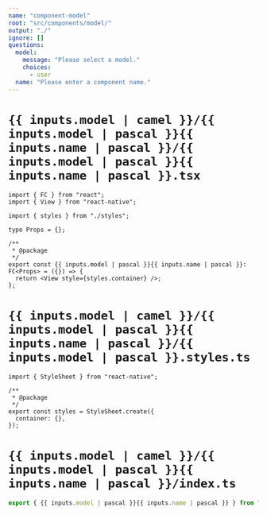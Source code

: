```yaml
---
name: "component-model"
root: "src/components/model/"
output: "./"
ignore: []
questions:
  model:
    message: "Please select a model."
    choices:
      - user
  name: "Please enter a component name."
---
```


# `{{ inputs.model | camel }}/{{ inputs.model | pascal }}{{ inputs.name | pascal }}/{{ inputs.model | pascal }}{{ inputs.name | pascal }}.tsx`

```tsx
import { FC } from "react";
import { View } from "react-native";

import { styles } from "./styles";

type Props = {};

/**
 * @package
 */
export const {{ inputs.model | pascal }}{{ inputs.name | pascal }}: FC<Props> = ({}) => {
  return <View style={styles.container} />;
};
```

# `{{ inputs.model | camel }}/{{ inputs.model | pascal }}{{ inputs.name | pascal }}/{{ inputs.model | pascal }}.styles.ts`

```tsx
import { StyleSheet } from "react-native";

/**
 * @package
 */
export const styles = StyleSheet.create({
  container: {},
});
```

# `{{ inputs.model | camel }}/{{ inputs.model | pascal }}{{ inputs.name | pascal }}/index.ts`

```typescript
export { {{ inputs.model | pascal }}{{ inputs.name | pascal }} } from "./{{ inputs.model | pascal }}{{ inputs.name | pascal }}";
```
